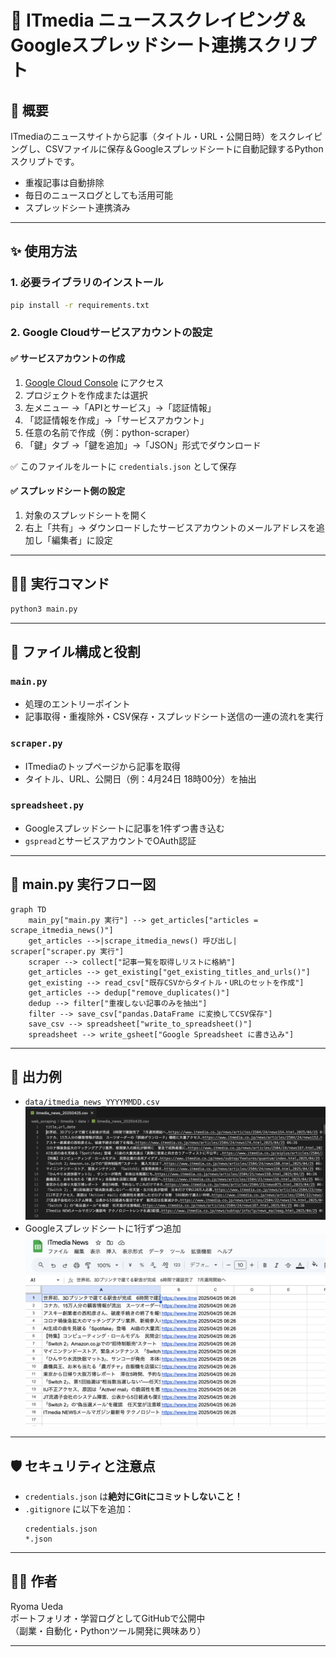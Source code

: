 # 📡 ITmedia ニューススクレイピング＆Googleスプレッドシート連携スクリプト

## 📘 概要

ITmediaのニュースサイトから記事（タイトル・URL・公開日時）をスクレイピングし、CSVファイルに保存＆Googleスプレッドシートに自動記録するPythonスクリプトです。

- 重複記事は自動排除
- 毎日のニュースログとしても活用可能
- スプレッドシート連携済み

---

## ✨ 使用方法

### 1. 必要ライブラリのインストール

```bash
pip install -r requirements.txt
```

### 2. Google Cloudサービスアカウントの設定

#### ✅ サービスアカウントの作成

1. [Google Cloud Console](https://console.cloud.google.com/) にアクセス
2. プロジェクトを作成または選択
3. 左メニュー →「APIとサービス」→「認証情報」
4. 「認証情報を作成」→「サービスアカウント」
5. 任意の名前で作成（例：python-scraper）
6. 「鍵」タブ →「鍵を追加」→「JSON」形式でダウンロード

✅ このファイルをルートに `credentials.json` として保存

#### ✅ スプレッドシート側の設定

1. 対象のスプレッドシートを開く
2. 右上「共有」→ ダウンロードしたサービスアカウントのメールアドレスを追加し「編集者」に設定

---

## 🏃‍♂️ 実行コマンド

```bash
python3 main.py
```

---

## 🧹 ファイル構成と役割

### `main.py`

- 処理のエントリーポイント
- 記事取得・重複除外・CSV保存・スプレッドシート送信の一連の流れを実行

### `scraper.py`

- ITmediaのトップページから記事を取得
- タイトル、URL、公開日（例：4月24日 18時00分）を抽出

### `spreadsheet.py`

- Googleスプレッドシートに記事を1件ずつ書き込む
- `gspread`とサービスアカウントでOAuth認証

---

## 🔄 main.py 実行フロー図

```mermaid
graph TD
    main_py["main.py 実行"] --> get_articles["articles = scrape_itmedia_news()"]
    get_articles -->|scrape_itmedia_news() 呼び出し| scraper["scraper.py 実行"]
    scraper --> collect["記事一覧を取得しリストに格納"]
    get_articles --> get_existing["get_existing_titles_and_urls()"]
    get_existing --> read_csv["既存CSVからタイトル・URLのセットを作成"]
    get_articles --> dedup["remove_duplicates()"]
    dedup --> filter["重複しない記事のみを抽出"]
    filter --> save_csv["pandas.DataFrame に変換してCSV保存"]
    save_csv --> spreadsheet["write_to_spreadsheet()"]
    spreadsheet --> write_gsheet["Google Spreadsheet に書き込み"]
```

---

## 📂 出力例

- `data/itmedia_news_YYYYMMDD.csv`
![csvファイル](./images/CSVFile.png)
- Googleスプレッドシートに1行ずつ追加
![スプレッドシート](./images/ITmedia_SpreadSheet.png)

---

## 🛡️ セキュリティと注意点

- `credentials.json` は**絶対にGitにコミットしないこと！**
- `.gitignore` に以下を追加：
  ```gitignore
  credentials.json
  *.json
  ```

---

## 👨‍💼 作者

Ryoma Ueda  
ポートフォリオ・学習ログとしてGitHubで公開中  
（副業・自動化・Pythonツール開発に興味あり）

---


